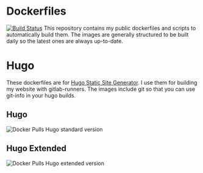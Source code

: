 # Dockerfiles
[![Build Status](https://travis-ci.com/FelixZett/dockerfiles.svg?branch=master)](https://travis-ci.com/FelixZett/dockerfiles)
This repository contains my public dockerfiles and scripts to automatically build them. The images are generally structured to be built daily so the latest ones are always up-to-date.

# Hugo
These dockerfiles are for [Hugo Static Site Generator](https://gohugo.io). I use them for building my website with gitlab-runners.
The images include git so that you can use git-info in your hugo builds.

## Hugo
![Docker Pulls](https://img.shields.io/docker/pulls/felixzett/hugo)
Hugo standard version

## Hugo Extended
![Docker Pulls](https://img.shields.io/docker/pulls/felixzett/hugo-extended)
Hugo extended version
